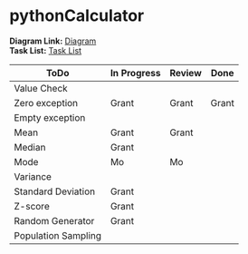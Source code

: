 # pythonCalculator

**Diagram Link:** [Diagram](/diagram.md)  
**Task List:** [Task List](/tasklist.md)

| ToDo                | In Progress | Review | Done |
|---------------------|-------------|--------|------|
| Value Check         |             |        |      |
| Zero exception      |    Grant    |Grant   |Grant |
| Empty exception     |             |        |      |
| Mean                |    Grant    |Grant   |      |
| Median              |    Grant    |        |      |
| Mode                |    Mo       |Mo      |      |
| Variance            |             |        |      |
| Standard Deviation  |    Grant    |        |      |
| Z-score             |    Grant    |        |      |
| Random Generator    |    Grant    |        |      |
| Population Sampling |             |        |      |
